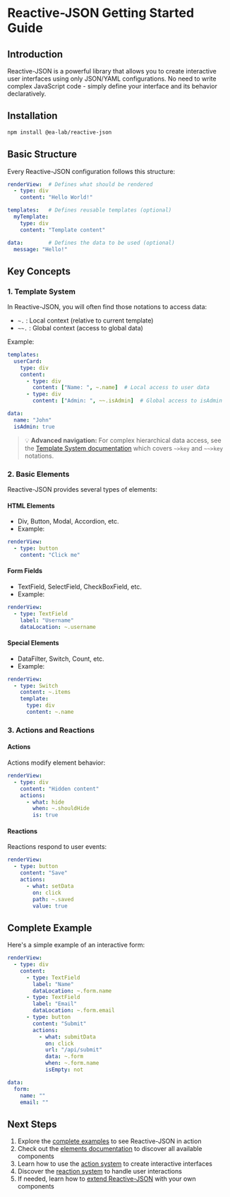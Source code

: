 # Reactive-JSON Getting Started Guide

## Introduction

Reactive-JSON is a powerful library that allows you to create interactive user interfaces using only JSON/YAML configurations. No need to write complex JavaScript code - simply define your interface and its behavior declaratively.

## Installation

```bash
npm install @ea-lab/reactive-json
```

## Basic Structure

Every Reactive-JSON configuration follows this structure:

```yaml
renderView:  # Defines what should be rendered
  - type: div
    content: "Hello World!"

templates:   # Defines reusable templates (optional)
  myTemplate:
    type: div
    content: "Template content"

data:        # Defines the data to be used (optional)
  message: "Hello!"
```

## Key Concepts

### 1. Template System

In Reactive-JSON, you will often find those notations to access data:

- `~.` : Local context (relative to current template)  
- `~~.` : Global context (access to global data)

Example:
```yaml
templates:
  userCard:
    type: div
    content:
      - type: div
        content: ["Name: ", ~.name]  # Local access to user data
      - type: div
        content: ["Admin: ", ~~.isAdmin]  # Global access to isAdmin

data:
  name: "John"
  isAdmin: true
```

> 💡 **Advanced navigation:** For complex hierarchical data access, see the [Template System documentation](/docs/template) which covers `~>key` and `~~>key` notations.

### 2. Basic Elements

Reactive-JSON provides several types of elements:

#### HTML Elements
- Div, Button, Modal, Accordion, etc.
- Example:
```yaml
renderView:
  - type: button
    content: "Click me"
```

#### Form Fields
- TextField, SelectField, CheckBoxField, etc.
- Example:
```yaml
renderView:
  - type: TextField
    label: "Username"
    dataLocation: ~.username
```

#### Special Elements
- DataFilter, Switch, Count, etc.
- Example:
```yaml
renderView:
  - type: Switch
    content: ~.items
    template:
      type: div
      content: ~.name
```

### 3. Actions and Reactions

#### Actions
Actions modify element behavior:
```yaml
renderView:
  - type: div
    content: "Hidden content"
    actions:
      - what: hide
        when: ~.shouldHide
        is: true
```

#### Reactions
Reactions respond to user events:
```yaml
renderView:
  - type: button
    content: "Save"
    actions:
      - what: setData
        on: click
        path: ~.saved
        value: true
```

## Complete Example

Here's a simple example of an interactive form:

```yaml
renderView:
  - type: div
    content:
      - type: TextField
        label: "Name"
        dataLocation: ~.form.name
      - type: TextField
        label: "Email"
        dataLocation: ~.form.email
      - type: button
        content: "Submit"
        actions:
          - what: submitData
            on: click
            url: "/api/submit"
            data: ~.form
            when: ~.form.name
            isEmpty: not

data:
  form:
    name: ""
    email: ""
```

## Next Steps

1. Explore the [complete examples](/docs/core/example) to see Reactive-JSON in action
2. Check out the [elements documentation](/docs/core/element) to discover all available components
3. Learn how to use the [action system](/docs/core/action) to create interactive interfaces
4. Discover the [reaction system](/docs/core/reaction) to handle user interactions
5. If needed, learn how to [extend Reactive-JSON](/docs/extend) with your own components 